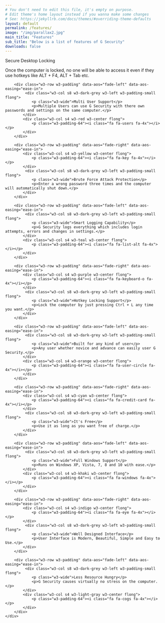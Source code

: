 ```yaml
---
# You don't need to edit this file, it's empty on purpose.
# Edit theme's home layout instead if you wanna make some changes
# See: https://jekyllrb.com/docs/themes/#overriding-theme-defaults
layout: default
permalink: /features/
image: "/img/parallax2.jpg"
main_title: "Features"
sub_title: "Below is a list of features of G Security"
downloads: false
---
```


<div class="w3-display-container w3-padding-64 w3-gray w3-opacity-min">
	<div class="w3-container">
		<div class="w3-row w3-padding" data-aos="fade-right" data-aos-easing="ease-in">
			<div class="w3-col s4 w3-green w3-center flong">
				<p class="w3-padding-64"><i class="fa fa-shield fa-4x"></i></p>
			</div>
			 <div class="w3-col s8 w3-dark-grey w3-left w3-padding-small flong">
				<p class="w3-wide">Secure Desktop Locking</p>
				<p>Once the computer is locked, no one will be able to access it even if they use hotkeys like ALT + F4, ALT + Tab etc.</p>
			</div>
		</div>
		
		<div class="w3-row w3-padding" data-aos="fade-left" data-aos-easing="ease-in">
			 <div class="w3-col s8 w3-dark-grey w3-left w3-padding-small flong">
				<p class="w3-wide">Multi User Support</p>
				<p>Multiple Users can use G Security with there own passwords and settings on the same computer.</p>
			</div>
			<div class="w3-col s4 w3-red w3-center flong">
				<p class="w3-padding-64"><i class="fa fa-users fa-4x"></i></p>
			</div>
		</div>
		
		<div class="w3-row w3-padding" data-aos="fade-right" data-aos-easing="ease-in">
			<div class="w3-col s4 w3-yellow w3-center flong">
				<p class="w3-padding-64"><i class="fa fa-key fa-4x"></i></p>
			</div>
			 <div class="w3-col s8 w3-dark-grey w3-left w3-padding-small flong">
				<p class="w3-wide">Brute Force Attack Protection</p>
				<p>Enter a wrong password three times and the computer will automatically shut down.</p>
			</div>
		</div>
		
		<div class="w3-row w3-padding" data-aos="fade-left" data-aos-easing="ease-in">
			 <div class="w3-col s8 w3-dark-grey w3-left w3-padding-small flong">
				<p class="w3-wide">Smart Logging Capability</p>
				<p>G Security logs everything which includes login attempts, errors and changes in settings.</p>
			</div>
			<div class="w3-col s4 w3-teal w3-center flong">
				<p class="w3-padding-64"><i class="fa fa-list-alt fa-4x"></i></p>
			</div>
		</div>
		
		<div class="w3-row w3-padding" data-aos="fade-right" data-aos-easing="ease-in">
			<div class="w3-col s4 w3-purple w3-center flong">
				<p class="w3-padding-64"><i class="fa fa-keyboard-o fa-4x"></i></p>
			</div>
			 <div class="w3-col s8 w3-dark-grey w3-left w3-padding-small flong">
				<p class="w3-wide">Hotkey Locking Support</p>
				<p>Lock the computer by just pressing Ctrl + L any time you want.</p>
			</div>
		</div>
		
		<div class="w3-row w3-padding" data-aos="fade-left" data-aos-easing="ease-in">
			 <div class="w3-col s8 w3-dark-grey w3-left w3-padding-small flong">
				<p class="w3-wide">Built for any kind of user</p>
				<p>Any user whether novice and advance can easily user G Security.</p>
			</div>
			<div class="w3-col s4 w3-orange w3-center flong">
				<p class="w3-padding-64"><i class="fa fa-user-circle fa-4x"></i></p>
			</div>
		</div>
		
		<div class="w3-row w3-padding" data-aos="fade-right" data-aos-easing="ease-in">
			<div class="w3-col s4 w3-cyan w3-center flong">
				<p class="w3-padding-64"><i class="fa fa-credit-card fa-4x"></i></p>
			</div>
			 <div class="w3-col s8 w3-dark-grey w3-left w3-padding-small flong">
				<p class="w3-wide">It's Free</p>
				<p>Use it as long as you want free of charge.</p>
			</div>
		</div>
		
		<div class="w3-row w3-padding" data-aos="fade-left" data-aos-easing="ease-in">
			 <div class="w3-col s8 w3-dark-grey w3-left w3-padding-small flong">
				<p class="w3-wide">Full Windows Support</p>
				<p>Runs on Windows XP, Vista, 7, 8 and 10 with ease.</p>
			</div>
			<div class="w3-col s4 w3-khaki w3-center flong">
				<p class="w3-padding-64"><i class="fa fa-windows fa-4x"></i></p>
			</div>
		</div>
		
		<div class="w3-row w3-padding" data-aos="fade-right" data-aos-easing="ease-in">
			<div class="w3-col s4 w3-indigo w3-center flong">
				<p class="w3-padding-64"><i class="fa fa-eye fa-4x"></i></p>
			</div>
			 <div class="w3-col s8 w3-dark-grey w3-left w3-padding-small flong">
				<p class="w3-wide">Well Designed Interface</p>
				<p>User Interface is Modern, Beautiful, Simple and Easy to Use.</p>
			</div>
		</div>
		
		<div class="w3-row w3-padding" data-aos="fade-left" data-aos-easing="ease-in">
			 <div class="w3-col s8 w3-dark-grey w3-left w3-padding-small flong">
				<p class="w3-wide">Less Resource Hungry</p>
				<p>G Security causes virtually no stress on the computer.</p>
			</div>
			<div class="w3-col s4 w3-light-gray w3-center flong">
				<p class="w3-padding-64"><i class="fa fa-cogs fa-4x"></i></p>
			</div>
		</div>
	</div>
</div>